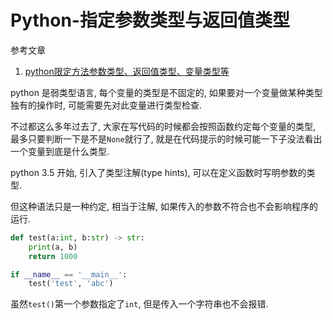 # Python-指定参数类型与返回值类型

参考文章

1. [python限定方法参数类型、返回值类型、变量类型等](https://www.cnblogs.com/linkenpark/p/11676297.html)

python 是弱类型语言, 每个变量的类型是不固定的, 如果要对一个变量做某种类型独有的操作时, 可能需要先对此变量进行类型检查.

不过都这么多年过去了, 大家在写代码的时候都会按照函数约定每个变量的类型, 最多只要判断一下是不是`None`就行了, 就是在代码提示的时候可能一下子没法看出一个变量到底是什么类型.

python 3.5 开始, 引入了类型注解(type hints), 可以在定义函数时写明参数的类型.

但这种语法只是一种约定, 相当于注解, 如果传入的参数不符合也不会影响程序的运行.

```py
def test(a:int, b:str) -> str:
    print(a, b)
    return 1000

if __name__ == '__main__':
    test('test', 'abc')
```

虽然`test()`第一个参数指定了`int`, 但是传入一个字符串也不会报错.
